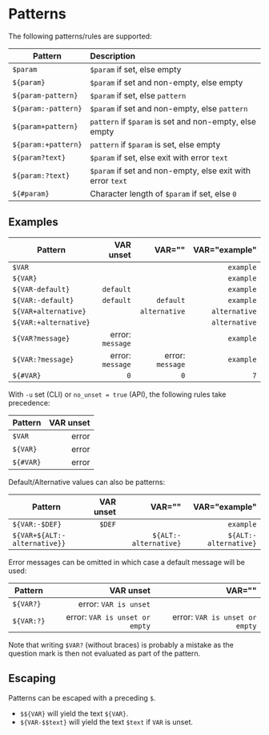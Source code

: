 # Patterns

The following patterns/rules are supported:

| Pattern             | Description                                                |
|---------------------|:-----------------------------------------------------------|
| `$param`            | `$param` if set, else empty                                |
| `${param}`          | `$param` if set and non-empty, else empty                  |
| `${param-pattern}`  | `$param` if set, else `pattern`                            |
| `${param:-pattern}` | `$param` if set and non-empty, else `pattern`              |
| `${param+pattern}`  | `pattern` if `$param` is set and non-empty, else empty     |
| `${param:+pattern}` | `pattern` if `$param` is set, else empty                   |
| `${param?text}`     | `$param` if set, else exit with error `text`               |
| `${param:?text}`    | `$param` if set and non-empty, else exit with error `text` |
| `${#param}`         | Character length of `$param` if set, else `0`              |

## Examples

| Pattern               |        VAR unset |           VAR="" | VAR="example" |
|-----------------------|-----------------:|-----------------:|--------------:|
| `$VAR`                |              ` ` |              ` ` |     `example` |
| `${VAR}`              |              ` ` |              ` ` |     `example` |
| `${VAR-default}`      |        `default` |              ` ` |     `example` |
| `${VAR:-default}`     |        `default` |        `default` |     `example` |
| `${VAR+alternative}`  |              ` ` |    `alternative` | `alternative` |
| `${VAR:+alternative}` |              ` ` |              ` ` | `alternative` |
| `${VAR?message}`      | error: `message` |              ` ` |     `example` |
| `${VAR:?message}`     | error: `message` | error: `message` |     `example` |
| `${#VAR}`             |              `0` |              `0` |           `7` |

With `-u` set (CLI) or `no_unset = true` (API), the following rules take precedence:

| Pattern   | VAR unset |
|-----------|----------:|
| `$VAR`    |     error |
| `${VAR}`  |     error |
| `${#VAR}` |     error |

Default/Alternative values can also be patterns:

| Pattern                      | VAR unset |                VAR="" |         VAR="example" |
|------------------------------|----------:|----------------------:|----------------------:|
| `${VAR:-$DEF}`               |    `$DEF` |                   ` ` |             `example` |
| `${VAR+${ALT:-alternative}}` |       ` ` | `${ALT:-alternative}` | `${ALT:-alternative}` |

Error messages can be omitted in which case a default message will be used:

| Pattern    |                      VAR unset |                         VAR="" |
|------------|-------------------------------:|-------------------------------:|
| `${VAR?}`  |          error: `VAR is unset` |                            ` ` |
| `${VAR:?}` | error: `VAR is unset or empty` | error: `VAR is unset or empty` |

Note that writing `$VAR?` (without braces) is probably a mistake as the question mark is then not evaluated as part of the pattern.

## Escaping

Patterns can be escaped with a preceding `$`. 

* `$${VAR}` will yield the text `${VAR}`.
* `${VAR-$$text}` will yield the text `$text` if `VAR` is unset.
